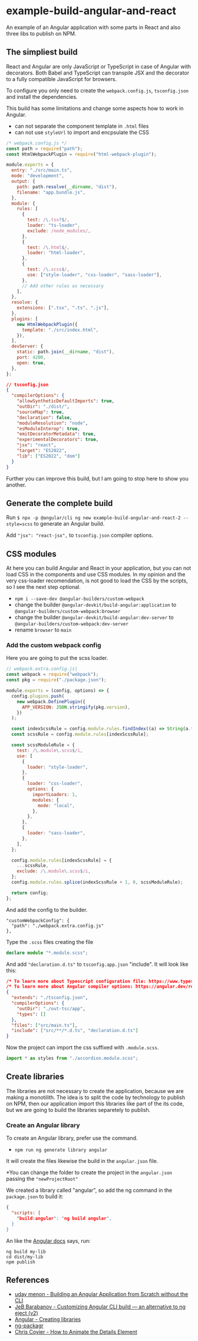 # example-build-angular-and-react

An example of an Angular application with some parts in React and also three libs to publish on NPM.

## The simpliest build

React and Angular are only JavaScript or TypeScript in case of Angular with decorators. Both Babel and TypeScript can transpile JSX and the decorator to a fully compatible JavaScript for browsers.

To configure you only need to create the `webpack.config.js`, `tsconfig.json` and install the dependencies.

This build has some limitations and change some aspects how to work in Angular.

- can not separate the component template in `.html` files
- can not use `styleUrl` to import and encpsulate the CSS

```js
/* webpack.config.js */
const path = require("path");
const HtmlWebpackPlugin = require("html-webpack-plugin");

module.exports = {
  entry: "./src/main.ts",
  mode: "development",
  output: {
    path: path.resolve(__dirname, "dist"),
    filename: "app.bundle.js",
  },
  module: {
    rules: [
      {
        test: /\.tsx?$/,
        loader: "ts-loader",
        exclude: /node_modules/,
      },
      {
        test: /\.html$/,
        loader: "html-loader",
      },
      {
        test: /\.scss$/,
        use: ["style-loader", "css-loader", "sass-loader"],
      },
      // Add other rules as necessary
    ],
  },
  resolve: {
    extensions: [".tsx", ".ts", ".js"],
  },
  plugins: [
    new HtmlWebpackPlugin({
      template: "./src/index.html",
    }),
  ],
  devServer: {
    static: path.join(__dirname, "dist"),
    port: 4200,
    open: true,
  },
};
```

```json
// tsconfig.json
{
  "compilerOptions": {
    "allowSyntheticDefaultImports": true,
    "outDir": "./dist/",
    "sourceMap": true,
    "declaration": false,
    "moduleResolution": "node",
    "esModuleInterop": true,
    "emitDecoratorMetadata": true,
    "experimentalDecorators": true,
    "jsx": "react",
    "target": "ES2022",
    "lib": ["ES2022", "dom"]
  }
}
```

Further you can improve this build, but I am going to stop here to show you another.

## Generate the complete build

Run `$ npx -p @angular/cli ng new example-build-angular-and-react-2 --style=scss` to generate an Angular build.

Add `"jsx": "react-jsx",` to `tsconfig.json` compiler options.

## CSS modules

At here you can build Angular and React in your application, but you can not load CSS in the components and use CSS modules. In my opinion and the very css-loader recomendation, is not good to load the CSS by the scripts, so I see the next step optional.

- `npm i --save-dev @angular-builders/custom-webpack`
- change the builder `@angular-devkit/build-angular:application` to `@angular-builders/custom-webpack:browser`
- change the builder `@angular-devkit/build-angular:dev-server` to `@angular-builders/custom-webpack:dev-server`
- rename `browser` to `main`

### Add the custom webpack config

Here you are going to put the scss loader.

```js
// webpack.extra.config.js|
const webpack = require("webpack");
const pkg = require("./package.json");

module.exports = (config, options) => {
  config.plugins.push(
    new webpack.DefinePlugin({
      APP_VERSION: JSON.stringify(pkg.version),
    })
  );

  const indexScssRule = config.module.rules.findIndex((a) => String(a.test) === String(/\.(?:scss)$/i));
  const scssRule = config.module.rules[indexScssRule];

  const scssModuleRule = {
    test: /\.module\.scss$/i,
    use: [
      {
        loader: "style-loader",
      },
      {
        loader: "css-loader",
        options: {
          importLoaders: 1,
          modules: {
            mode: "local",
          },
        },
      },
      {
        loader: "sass-loader",
      },
    ],
  };

  config.module.rules[indexScssRule] = {
    ...scssRule,
    exclude: /\.module\.scss$/i,
  };
  config.module.rules.splice(indexScssRule + 1, 0, scssModuleRule);

  return config;
};
```

And add the config to the builder.

```
"customWebpackConfig": {
  "path": "./webpack.extra.config.js"
},
```

Type the `.scss` files creating the file

```ts
declare module "*.module.scss";
```

And add `"declaration.d.ts"` to `tsconfig.app.json` "include". It will look like this:

```json
/* To learn more about Typescript configuration file: https://www.typescriptlang.org/docs/handbook/tsconfig-json.html. */
/* To learn more about Angular compiler options: https://angular.dev/reference/configs/angular-compiler-options. */
{
  "extends": "./tsconfig.json",
  "compilerOptions": {
    "outDir": "./out-tsc/app",
    "types": []
  },
  "files": ["src/main.ts"],
  "include": ["src/**/*.d.ts", "declaration.d.ts"]
}
```

Now the project can import the css suffixed with `.module.scss`.

```ts
import * as styles from "./accordion.module.scss";
```

## Create libraries

The libraries are not necessary to create the application, because we are making a monotilith. The idea is to split the code by technology to publish on NPM, then our application import this libraries like part of the its code, but we are going to build the libraries separetely to publish.

### Create an Angular library

To create an Angular library, prefer use the command.

- `npm run ng generate library angular`

It will create the files likewise the build in the `angular.json` file.

\*You can change the folder to create the project in the `angular.json` passing the `"newProjectRoot"`

We created a library called "angular", so add the ng command in the `package.json` to build it:

```json
{
  "scripts: {
    "build:angular": "ng build angular",
  }
}
```

An like the [Angular docs](https://v17.angular.io/guide/creating-libraries) says, run:

```
ng build my-lib
cd dist/my-lib
npm publish
```

## References

- [uday menon - Building an Angular Application from Scratch without the CLI](https://medium.com/@udayvmenon/building-an-angular-application-from-scratch-without-the-cli-0e5e17b09d11)
- [JeB Barabanov - Customizing Angular CLI build — an alternative to ng eject (v2)](https://medium.com/angular-in-depth/customizing-angular-cli-build-an-alternative-to-ng-eject-v2-c655768b48cc)
- [Angular - Creating libraries](https://v17.angular.io/guide/creating-libraries)
- [ng-packagr](https://github.com/ng-packagr/ng-packagr/blob/main/README.md)
- [Chris Coyier - How to Animate the Details Element](https://css-tricks.com/how-to-animate-the-details-element/)
